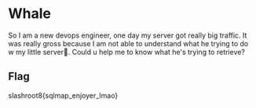 # Whale

So I am a new devops engineer, one day my server got really big traffic. It was really gross because I am not able to understand what he trying to do w my little server🥺. Could u help me to know what he's trying to retrieve?

## Flag

slashroot8{sqlmap_enjoyer_lmao}
